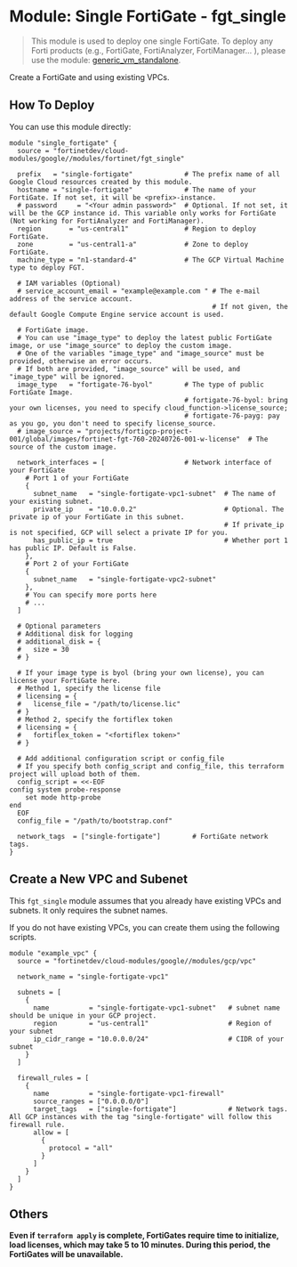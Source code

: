 # Module: Single FortiGate - fgt_single

> This module is used to deploy one single FortiGate.
To deploy any Forti products (e.g., FortiGate, FortiAnalyzer, FortiManager... ), please use the module: [generic_vm_standalone](https://github.com/fortinetdev/terraform-google-cloud-modules/blob/main/docs/module_generic_vm_standalone.md).

Create a FortiGate and using existing VPCs.

## How To Deploy

You can use this module directly:

```
module "single_fortigate" {
  source = "fortinetdev/cloud-modules/google//modules/fortinet/fgt_single"

  prefix   = "single-fortigate"             # The prefix name of all Google Cloud resources created by this module.
  hostname = "single-fortigate"             # The name of your FortiGate. If not set, it will be <prefix>-instance.
  # password     = "<Your admin password>"  # Optional. If not set, it will be the GCP instance id. This variable only works for FortiGate (Not working for FortiAnalyzer and FortiManager).
  region       = "us-central1"              # Region to deploy FortiGate.
  zone         = "us-central1-a"            # Zone to deploy FortiGate.
  machine_type = "n1-standard-4"            # The GCP Virtual Machine type to deploy FGT.

  # IAM variables (Optional)
  # service_account_email = "example@example.com " # The e-mail address of the service account.
                                                   # If not given, the default Google Compute Engine service account is used.

  # FortiGate image.
  # You can use "image_type" to deploy the latest public FortiGate image, or use "image_source" to deploy the custom image.
  # One of the variables "image_type" and "image_source" must be provided, otherwise an error occurs.
  # If both are provided, "image_source" will be used, and "image_type" will be ignored.
  image_type   = "fortigate-76-byol"        # The type of public FortiGate Image.
                                            # fortigate-76-byol: bring your own licenses, you need to specify cloud_function->license_source;
                                            # fortigate-76-payg: pay as you go, you don't need to specify license_source.
  # image_source = "projects/fortigcp-project-001/global/images/fortinet-fgt-760-20240726-001-w-license"  # The source of the custom image.

  network_interfaces = [                    # Network interface of your FortiGate
    # Port 1 of your FortiGate
    {
      subnet_name   = "single-fortigate-vpc1-subnet"  # The name of your existing subnet.
      private_ip    = "10.0.0.2"                      # Optional. The private ip of your FortiGate in this subnet.
                                                      # If private_ip is not specified, GCP will select a private IP for you.
      has_public_ip = true                            # Whether port 1 has public IP. Default is False.
    },
    # Port 2 of your FortiGate
    {
      subnet_name   = "single-fortigate-vpc2-subnet"
    },
    # You can specify more ports here
    # ...
  ]

  # Optional parameters
  # Additional disk for logging
  # additional_disk = {
  #   size = 30
  # }

  # If your image type is byol (bring your own license), you can license your FortiGate here.
  # Method 1, specify the license file
  # licensing = {
  #   license_file = "/path/to/license.lic"
  # }
  # Method 2, specify the fortiflex token
  # licensing = {
  #   fortiflex_token = "<fortiflex token>"
  # }

  # Add additional configuration script or config_file
  # If you specify both config_script and config_file, this terraform project will upload both of them.
  config_script = <<-EOF
config system probe-response
    set mode http-probe
end
  EOF
  config_file = "/path/to/bootstrap.conf"

  network_tags  = ["single-fortigate"]        # FortiGate network tags.
}
```

## Create a New VPC and Subenet

This `fgt_single` module assumes that you already have existing VPCs and subnets. It only requires the subnet names.

If you do not have existing VPCs, you can create them using the following scripts.

```
module "example_vpc" {
  source = "fortinetdev/cloud-modules/google//modules/gcp/vpc"

  network_name = "single-fortigate-vpc1"

  subnets = [
    {
      name          = "single-fortigate-vpc1-subnet"   # subnet name should be unique in your GCP project.
      region        = "us-central1"                    # Region of your subnet
      ip_cidr_range = "10.0.0.0/24"                    # CIDR of your subnet
    }
  ]

  firewall_rules = [
    {
      name          = "single-fortigate-vpc1-firewall"
      source_ranges = ["0.0.0.0/0"]
      target_tags   = ["single-fortigate"]             # Network tags. All GCP instances with the tag "single-fortigate" will follow this firewall rule.
      allow = [
        {
          protocol = "all"
        }
      ]
    }
  ]
}
```


## Others
**Even if `terraform apply` is complete, FortiGates require time to initialize, load licenses, which may take 5 to 10 minutes. During this period, the FortiGates will be unavailable.**